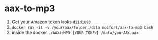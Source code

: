# aax-to-mp3

1. Get your Amazon token looks `diid1093`
2. `docker run -it -v /your/aax/folder:/data moifort/aax-to-mp3 bash`
3. inside the docker `./AAXtoMP3 {YOUR_TOKEN} /data/yourAAX.aax`
